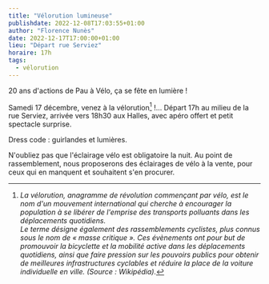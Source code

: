```yaml
---
title: "Vélorution lumineuse"
publishdate: 2022-12-08T17:03:55+01:00
author: "Florence Nunès"
date: 2022-12-17T17:00:00+01:00
lieu: "Départ rue Serviez"
horaire: 17h
tags:
  - vélorution
---
```


20 ans d'actions de Pau à Vélo, ça se fête en lumière !

<!--more-->

Samedi 17 décembre, venez à la vélorution[^1] !… Départ 17h au milieu de la rue Serviez, arrivée vers 18h30 aux Halles, avec apéro offert et petit spectacle surprise.

Dress code : guirlandes et lumières.

N'oubliez pas que l'éclairage vélo est obligatoire la nuit. Au point de rassemblement, nous proposerons des éclairages de vélo à la vente, pour ceux qui en manquent et souhaitent s'en procurer.


[^1]: _La vélorution, anagramme de révolution commençant par vélo, est le nom d'un mouvement international qui cherche à encourager la population à se libérer de l'emprise des transports polluants dans les déplacements quotidiens. <br> Le terme désigne également des rassemblements cyclistes, plus connus sous le nom de « masse critique ». Ces évènements ont pour but de promouvoir la bicyclette et la mobilité active dans les déplacements quotidiens, ainsi que faire pression sur les pouvoirs publics pour obtenir de meilleures infrastructures cyclables et réduire la place de la voiture individuelle en ville. (Source : Wikipédia)._
